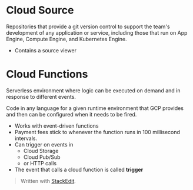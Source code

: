 
# Cloud Source

Repositories that provide a git version control to support the team's development of any application or service, including those that run on App Engine, Compute Engine, and Kubernetes Engine. 
- Contains a source viewer

# Cloud Functions

Serverless environment where logic can be executed on demand and in response to different events.

Code in any language for a given runtime environment that GCP provides and then can be configured when it needs to be fired.
- Works with event-driven functions
- Payment fees stick to whenever the function runs in 100 millisecond intervals.
- Can trigger on events in
	- Cloud Storage
	- Cloud Pub/Sub
	- or HTTP calls
- The event that calls a cloud function is called **trigger**

> Written with [StackEdit](https://stackedit.io/).
<!--stackedit_data:
eyJoaXN0b3J5IjpbLTQ2OTIyNTEwNywxNzgyODI0MjkxXX0=
-->